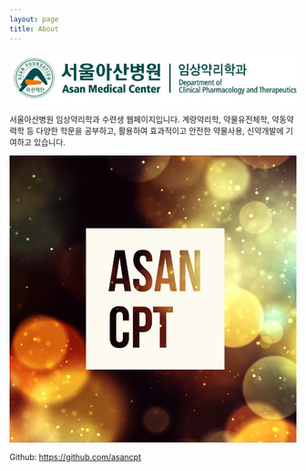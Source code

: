 ```yaml
---
layout: page
title: About
---
```


![](logoEngKor.jpg)

서울아산병원 임상약리학과 수련생 웹페이지입니다. 계량약리학, 약물유전체학, 약동약력학 등 다양한 학문을 공부하고, 활용하여 효과적이고 안전한 약물사용, 신약개발에 기여하고 있습니다.

![](/img/cover.jpg)

Github: <https://github.com/asancpt>
